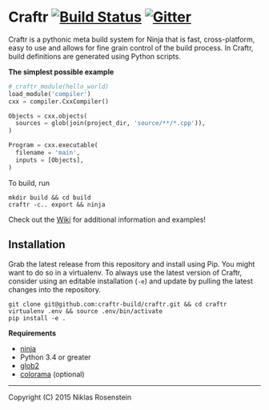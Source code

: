 # Craftr [![Build Status](https://travis-ci.org/craftr-build/craftr.svg?branch=master)](https://travis-ci.org/craftr-build/craftr) [![Gitter](https://badges.gitter.im/Join%20Chat.svg)](https://gitter.im/craftr-build/craftr?utm_source=badge&utm_medium=badge&utm_campaign=pr-badge)

Craftr is a pythonic meta build system for Ninja that is fast,
cross-platform, easy to use and allows for fine grain control of
the build process. In Craftr, build definitions are generated
using Python scripts.

__The simplest possible example__

```python
# craftr_module(hello_world)
load_module('compiler')
cxx = compiler.CxxCompiler()

Objects = cxx.objects(
  sources = glob(join(project_dir, 'source/**/*.cpp')),
)

Program = cxx.executable(
  filename = 'main',
  inputs = [Objects],
)
```

To build, run

    mkdir build && cd build
    craftr -c.. export && ninja

Check out the [Wiki][] for additional information and examples!

## Installation

Grab the latest release from this repository and install using Pip.
You might want to do so in a virtualenv. To always use the latest
version of Craftr, consider using an editable installation (`-e`)
and update by pulling the latest changes into the repository.

    git clone git@github.com:craftr-build/craftr.git && cd craftr
    virtualenv .env && source .env/bin/activate
    pip install -e .

__Requirements__

- [ninja](https://github.com/martine/ninja)
- Python 3.4 or greater
- [glob2](pypi.python.org/pypi/glob2)
- [colorama](pypi.python.org/pypi/colorama) (optional)

----------

Copyright (C) 2015 Niklas Rosenstein

  [Wiki]: https://github.com/craftr-build/craftr/wiki
